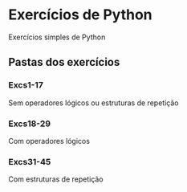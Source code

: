# Exercícios de Python
Exercícios simples de Python

## Pastas dos exercícios

### Excs1-17
Sem operadores lógicos ou estruturas de repetição

### Excs18-29
Com operadores lógicos

### Excs31-45
Com estruturas de repetição
